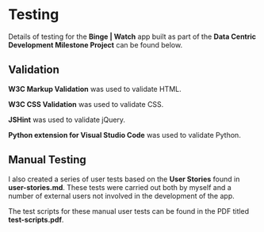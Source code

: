 # Testing

Details of testing for the **Binge | Watch** app built as part of the **Data Centric Development Milestone Project** can be found below.

## Validation

**W3C Markup Validation** was used to validate HTML.

**W3C CSS Validation** was used to validate CSS.

**JSHint** was used to validate jQuery.

**Python extension for Visual Studio Code** was used to validate Python.

## Manual Testing

I also created a series of user tests based on the **User Stories** found in **user-stories.md**. These tests were carried out both by myself and a number of external users not involved in the development of the app.

The test scripts for these manual user tests can be found in the PDF titled **test-scripts.pdf**.
